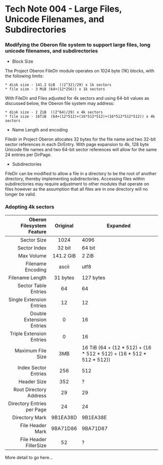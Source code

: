 # Tech Note 004 - Large Files, Unicode Filenames, and Subdirectories
### Modifying the Oberon file system to support large files, long unicode filenames, and subdirectories

* Block Size

The Project Oberon FileDir module operates on 1024 byte (1K) blocks, with the following limits:

    * disk size - 141.2 GiB  ((2^32)/29) x 1k sectors
    * file size - 3 MiB (64+(12*256)) x 1k sectors

With FileDir and Files adjusted for 4k sectors and using 64-bit values as discussed below, the Oberon file system may address:

    * disk size - 2 ZiB  ((2^64)/29) x 4k sectors
    * file size - 16TiB  (64+(12*512)+(16*512*512)+(16*512*512*512)) x 4k sectors

* Name Length and encoding

Filedir in Project Oberon allocates 32 bytes for the file name and two 32-bit sector references in each DirEntry. With page expansion to 4k, 128 byte Unicode file names and two 64-bit sector references will allow for the same 24 entries per DirPage.

* Subdirectories

FileDir can be modified to allow a file in a directory to be the root of another directory, thereby implementing subdirectories. Accessing files within subdirectories may require adjustment to other modules that operate on files however as the assumption that all files are in one directory will no longer be valid.

### Adopting 4k sectors

Oberon Filesystem Feature | Original | Expanded 
-------------------------:|:--------:|----------
Sector Size               |  1024    |   4096
Sector Index              |  32 bit  | 64 bit
Max Volume                | 141.2 GiB| 2 ZiB
Filename Encoding         |  ascii   |  utf8
Filename Length           | 31 bytes |  127 bytes
Sector Table Entries      | 64       | 64
Single Extension Entries  | 12       | 12
Double Extension Entries  | 0        | 16
Triple Extension Entries  | 0        | 16
Maximum File Size         | 3MB      | 16 TiB (64 + (12 * 512) + (16 * 512 * 512) + (16 * 512 * 512 * 512))
Index Sector Entries      | 256      | 512
Header Size               | 352      | ?
Root Directory Address    | 29       | 29
Directory Entries per Page| 24       | 24
Directory Mark            | 9B1EA38D |9B1EA38E
File Header Mark          | 9BA71D86 |9BA71D87
File Header FillerSize    | 52       |  ?

More detail to go here...
